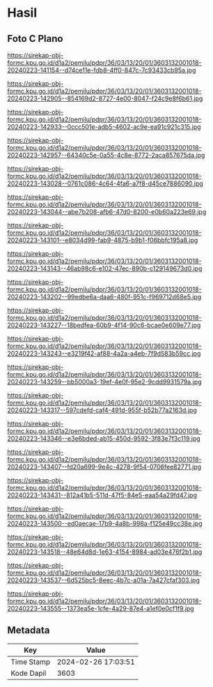 # Hasil

## Foto C Plano

https://sirekap-obj-formc.kpu.go.id/d1a2/pemilu/pdpr/36/03/13/20/01/3603132001018-20240223-141154--d74ce11e-fdb8-4ff0-847c-7c93433cb95a.jpg

https://sirekap-obj-formc.kpu.go.id/d1a2/pemilu/pdpr/36/03/13/20/01/3603132001018-20240223-142905--854169d2-8727-4e00-8047-f24c9e8f6b61.jpg

https://sirekap-obj-formc.kpu.go.id/d1a2/pemilu/pdpr/36/03/13/20/01/3603132001018-20240223-142933--0ccc501e-adb5-4602-ac9e-ea91c921c315.jpg

https://sirekap-obj-formc.kpu.go.id/d1a2/pemilu/pdpr/36/03/13/20/01/3603132001018-20240223-142957--64340c5e-0a55-4c8e-8772-2aca857675da.jpg

https://sirekap-obj-formc.kpu.go.id/d1a2/pemilu/pdpr/36/03/13/20/01/3603132001018-20240223-143028--0761c086-4c64-4fa6-a7f8-d45ce7886090.jpg

https://sirekap-obj-formc.kpu.go.id/d1a2/pemilu/pdpr/36/03/13/20/01/3603132001018-20240223-143044--abe7b208-afb6-47d0-8200-e0b60a223e69.jpg

https://sirekap-obj-formc.kpu.go.id/d1a2/pemilu/pdpr/36/03/13/20/01/3603132001018-20240223-143101--e8034d99-fab9-4875-b9b1-f06bbfc195a8.jpg

https://sirekap-obj-formc.kpu.go.id/d1a2/pemilu/pdpr/36/03/13/20/01/3603132001018-20240223-143143--46ab98c6-e102-47ec-890b-c129149673d0.jpg

https://sirekap-obj-formc.kpu.go.id/d1a2/pemilu/pdpr/36/03/13/20/01/3603132001018-20240223-143202--99edbe6a-daa6-480f-951c-f969712d68e5.jpg

https://sirekap-obj-formc.kpu.go.id/d1a2/pemilu/pdpr/36/03/13/20/01/3603132001018-20240223-143227--18bedfea-60b9-4f14-90c6-bcae0e609e77.jpg

https://sirekap-obj-formc.kpu.go.id/d1a2/pemilu/pdpr/36/03/13/20/01/3603132001018-20240223-143243--e3219f42-af88-4a2a-a4eb-7f9d583b59cc.jpg

https://sirekap-obj-formc.kpu.go.id/d1a2/pemilu/pdpr/36/03/13/20/01/3603132001018-20240223-143259--bb5000a3-19ef-4e0f-95e2-9cdd9931579a.jpg

https://sirekap-obj-formc.kpu.go.id/d1a2/pemilu/pdpr/36/03/13/20/01/3603132001018-20240223-143317--597cdefd-caf4-491d-955f-b52b77a2163d.jpg

https://sirekap-obj-formc.kpu.go.id/d1a2/pemilu/pdpr/36/03/13/20/01/3603132001018-20240223-143346--e3e6bded-ab15-450d-9592-3f83e7f3c119.jpg

https://sirekap-obj-formc.kpu.go.id/d1a2/pemilu/pdpr/36/03/13/20/01/3603132001018-20240223-143407--fd20a699-9e4c-4278-9f54-0706fee82771.jpg

https://sirekap-obj-formc.kpu.go.id/d1a2/pemilu/pdpr/36/03/13/20/01/3603132001018-20240223-143431--812a41b5-511d-47f5-84e5-eaa54a29fd47.jpg

https://sirekap-obj-formc.kpu.go.id/d1a2/pemilu/pdpr/36/03/13/20/01/3603132001018-20240223-143500--ed0aecae-17b9-4a8b-998a-f125e49cc38e.jpg

https://sirekap-obj-formc.kpu.go.id/d1a2/pemilu/pdpr/36/03/13/20/01/3603132001018-20240223-143518--48e64d8d-1e63-4154-8984-ad03e476f2b1.jpg

https://sirekap-obj-formc.kpu.go.id/d1a2/pemilu/pdpr/36/03/13/20/01/3603132001018-20240223-143537--6d525bc5-8eec-4b7c-a01a-7a427cfaf303.jpg

https://sirekap-obj-formc.kpu.go.id/d1a2/pemilu/pdpr/36/03/13/20/01/3603132001018-20240223-143555--1373ea5e-1cfe-4a29-87e4-a1ef0e0cf1f9.jpg


## Metadata

| Key        | Value               |
| ---------- | ------------------- |
| Time Stamp | 2024-02-26 17:03:51 |
| Kode Dapil | 3603                |




